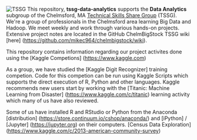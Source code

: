 ![TSSG](https://github.com/mikec964/chelmbigstock/blob/master/TSSGwiki.png) This repository, **tssg-data-analytics** supports the **Data Analytics** subgroup of the Chelmsford, MA [Technical Skills Share Group](https://groups.yahoo.com/neo/groups/TSSG-Chelmsford/info) (TSSG). We're a group of professionals in the Chelmsford area learning Big Data and Hadoop. We meet weekly and work through various hands-on projects. Extensive project notes are located in the GitHub  ChelmBigStock TSSG wiki [here] (https://github.com/mikec964/chelmbigstock/wiki).

This repository contains information regarding our project activites done using the [Kaggle Competions] (https://www.kaggle.com)

As a group, we have studied the [Kaggle Digit Recognizer] training competion. 
Code for this competion can be run using Kaggle Scripts which supports the direct execution of R, Python and other languages.
Kaggle recommends new users start by working with the [Titanic: Machine Learning from Disaster] (https://www.kaggle.com/c/titanic) learning activity which many of us have also reviewed.

Some of us have installed R and RStudio or Python from the Anaconda [distribution] (https://store.continuum.io/cshop/anaconda/) and [iPython] / [Jupyter] (https://jupyter.org) on their computers.
[Census Data Exploration]
(https://www.kaggle.com/c/2013-american-community-survey)